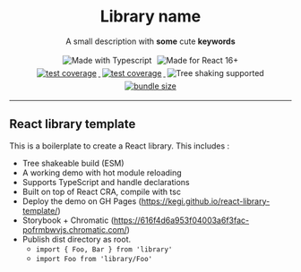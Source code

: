 <h1 align="center">Library name</h1>
<p align="center">A small description with <strong>some</strong> cute <strong>keywords</strong><p>

<div align="center">
  <img alt="Made with Typescript" style="margin:3px"
  src="https://img.shields.io/badge/Made%20with-Typescript-2f74c0?style=for-the-badge&logo=typescript&labelColor=#333" />
  <img alt="Made for React 16+" style="margin:3px"
  src="https://img.shields.io/badge/Made%20for-React%2016+-5ed3f3?style=for-the-badge&logo=react&labelColor=#333" />
</div>

<div align="center">
  <a href="https://ci.appveyor.com/project/kegi/react-library-template/history">
    <img alt="test coverage" style="margin:3px"
    src="https://img.shields.io/appveyor/build/kegi/react-library-template?style=flat-square" />
  </a>
  <a href="https://coveralls.io/github/kegi/react-library-template">
    <img alt="test coverage" style="margin:3px"
    src="https://img.shields.io/coveralls/github/kegi/react-library-template?style=flat-square" />
  </a>
  <img alt="Tree shaking supported"src="https://flat.badgen.net/bundlephobia/tree-shaking/@kegi/react-library-template" style="margin:3px" />
  <a href="https://www.npmjs.com/package/@kegi/react-library-template">
    <img alt="bundle size" style="margin:3px" 
    src="https://img.shields.io/npm/l/@kegi/react-library-template?color=%23007ec6&style=flat-square" />
  </a>
</div>

---

## React library template
This is a boilerplate to create a React library. This includes :

 - Tree shakeable build (ESM)
 - A working demo with hot module reloading
 - Supports TypeScript and handle declarations
 - Built on top of React CRA, compile with tsc
 - Deploy the demo on GH Pages (https://kegi.github.io/react-library-template/)
 - Storybook + Chromatic (https://616f4d6a953f04003a6f3fac-pofrmbwvjs.chromatic.com/)
 - Publish dist directory as root.
   - ```import { Foo, Bar } from 'library'```
   - ```import Foo from 'library/Foo'```
